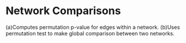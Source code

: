 # Network Comparisons
(a)Computes permutation p-value for edges within a network.
(b)Uses permutation test to make global comparison between two networks.

